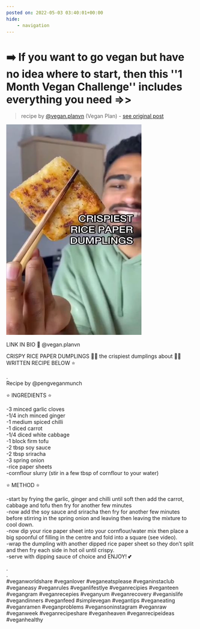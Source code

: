 ```yaml
---
posted on: 2022-05-03 03:40:01+00:00
hide:
    - navigation
---
```


# ➡️ If you want to go vegan but have no idea where to start, then this ''1 Month Vegan Challenge'' includes everything you need =>> 

> recipe by [@vegan.planvn](https://www.instagram.com/vegan.planvn/) 
(Vegan Plan) - [see original post](https://instagram.com/p/CdFMSAYpPD7)

![](../img/vegan.planvn_03-05-2022_0305.png)

LINK IN BIO 🔗 @vegan.planvn  
  
CRISPY RICE PAPER DUMPLINGS 😬🥟 the crispiest dumplings about 👏🏾 WRITTEN RECIPE BELOW ⭐️  
  
.  
Recipe by @pengveganmunch  
  
⭐️ INGREDIENTS ⭐️  
  
-3 minced garlic cloves  
-1/4 inch minced ginger  
-1 medium spiced chilli  
-1 diced carrot  
-1/4 diced white cabbage  
-1 block firm tofu  
-2 tbsp soy sauce  
-2 tbsp sriracha  
-3 spring onion  
-rice paper sheets  
-cornflour slurry (stir in a few tbsp of cornflour to your water)  
  
⭐️ METHOD ⭐️  
  
-start by frying the garlic, ginger and chilli until soft then add the carrot, cabbage and tofu then fry for another few minutes  
-now add the soy sauce and sriracha then fry for another few minutes before stirring in the spring onion and leaving then leaving the mixture to cool down.  
-now dip your rice paper sheet into your cornflour/water mix then place a big spoonful of filling in the centre and fold into a square (see video).  
-wrap the dumpling with another dipped rice paper sheet so they don’t split and then fry each side in hot oil until crispy.  
-serve with dipping sauce of choice and ENJOY! 💕  
  
.  
.  
\#veganworldshare \#veganlover \#veganeatsplease \#veganinstaclub \#veganeasy \#veganrules \#veganlifestlye \#veganrecipies \#veganteen \#vegangram \#veganrecepies \#veganyum \#veganrecovery \#veganislife \#vegandinners \#veganfeed \#simplevegan \#vegantips \#veganeating \#veganramen \#veganproblems \#vegansoninstagram \#veganraw \#veganweek \#veganrecipeshare \#veganheaven \#veganrecipeideas \#veganhealthy   